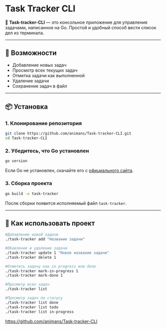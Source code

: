# Task Tracker CLI

📌 **Task-tracker-CLI** — это консольное приложение для управления задачами, написанное на Go. Простой и удобный способ вести список дел из терминала.

---

## 🚀 Возможности

- Добавление новых задач
- Просмотр всех текущих задач
- Отметка задачи как выполненной
- Удаление задачи
- Сохранение задач в файл

---

## 📦 Установка

### 1. Клонирование репозитория

```bash
git clone https://github.com/animans/Task-tracker-CLI.git
cd Task-tracker-CLI
```

### 2. Убедитесь, что Go установлен

```bash
go version
```

Если Go не установлен, скачайте его с [официального сайта](https://golang.org/dl).

### 3. Сборка проекта

```bash
go build -o task-tracker
```

После сборки появится исполняемый файл `task-tracker`.

---

## 🧪 Как использовать проект
```bash
#Добавление новой задачи
./task-tracker add "Название задачи"

#Обавление и удаление задачи
./task-tracker update 1 "Новое название задачи"
./task-tracker delete 1

#Отметить задачу как in progress или done
./task-tracker mark-in-progress 1
./task-tracker mark-done 1

#Просмотр всех задач
./task-tracker list

#Просмотр задач по статусу
./task-tracker list done
./task-tracker list todo
./task-tracker list in-progress
```
https://github.com/animans/Task-tracker-CLI
